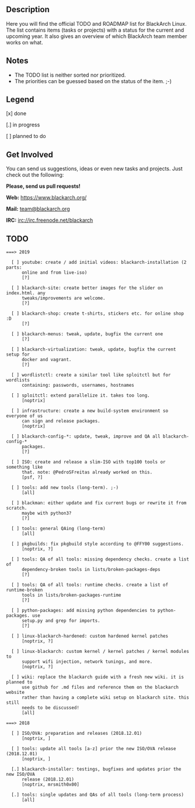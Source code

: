 ## Description

Here you will find the official TODO and ROADMAP list for BlackArch Linux. The list
contains items (tasks or projects) with a status for the current and upcoming year.
It also gives an overview of which BlackArch team member works on what.


## Notes

- The TODO list is neither sorted nor prioritized.
- The priorities can be guessed based on the status of the item. ;-)


## Legend

[x] done

[.] in progress

[ ] planned to do


## Get Involved

You can send us suggestions, ideas or even new tasks and projects.
Just check out the following:

**Please, send us pull requests!**

**Web:** https://www.blackarch.org/

**Mail:** team@blackarch.org

**IRC:** [irc://irc.freenode.net/blackarch](irc://irc.freenode.net/blackarch)


## TODO

```
===> 2019

  [ ] youtube: create / add initial videos: blackarch-installation (2 parts:
      online and from live-iso)
      [?]

  [ ] blackarch-site: create better images for the slider on index.html. any
      tweaks/improvements are welcome.
      [?]

  [ ] blackarch-shop: create t-shirts, stickers etc. for online shop :D
      [?]

  [ ] blackarch-menus: tweak, update, bugfix the current one
      [?]

  [ ] blackarch-virtualization: tweak, update, bugfix the current setup for
      docker and vagrant.
      [?]

  [ ] wordlistctl: create a similar tool like sploitctl but for wordlists
      containing: passwords, usernames, hostnames

  [ ] sploitctl: extend parallelize it. takes too long.
      [noptrix]

  [ ] infrastructure: create a new build-system environment so everyone of us
      can sign and release packages.
      [noptrix]

  [ ] blackarch-config-*: update, tweak, improve and QA all blackarch-config-*
      packages.
      [?]

  [ ] ISO: create and release a slim-ISO with top100 tools or something like
      that. note: @PedroSFreitas already worked on this.
      [psf, ?]

  [ ] tools: add new tools (long-term). ;-)
      [all]

  [ ] blackman: either update and fix current bugs or rewrite it from scratch.
      maybe with python3?
      [?]

  [ ] tools: general QAing (long-term)
      [all]

  [ ] pkgbuilds: fix pkgbuild style according to @FFY00 suggestions.
      [noptrix, ?]

  [ ] tools: QA of all tools: missing dependency checks. create a list of
      dependency-broken tools in lists/broken-packages-deps
      [?]

  [ ] tools: QA of all tools: runtime checks. create a list of runtime-broken
      tools in lists/broken-packages-runtime
      [?]

  [ ] python-packages: add missing python dependencies to python-packages. use
      setup.py and grep for imports.
      [?]

  [ ] linux-blackarch-hardened: custom hardened kernel patches
      [noptrix, ?]

  [ ] linux-blackarch: custom kernel / kernel patches / kernel modules to
      support wifi injection, network tunings, and more.
      [noptrix, ?]

  [ ] wiki: replace the blackarch guide with a fresh new wiki. it is planned to
      use github for .md files and reference them on the blackarch website
      rather than having a complete wiki setup on blackarch site. this still
      needs to be discussed!
      [all]

===> 2018

  [ ] ISO/OVA: preparation and releases (2018.12.01)
      [noptrix, ]

  [ ] tools: update all tools [a-z] prior the new ISO/OVA release (2018.12.01)
      [noptrix, ]

  [.] blackarch-installer: testings, bugfixes and updates prior the new ISO/OVA
      release (2018.12.01)
      [noptrix, mrsmith0x00]

  [.] tools: single updates and QAs of all tools (long-term process)
      [all]
```
